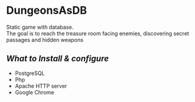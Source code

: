 # DungeonsAsDB
Static game with database.\
The goal is to reach the treasure room facing enemies, discovering secret passages and hidden weapons
## *What to Install & configure*
* PostgreSQL
* Php
* Apache HTTP server
* Google Chrome
